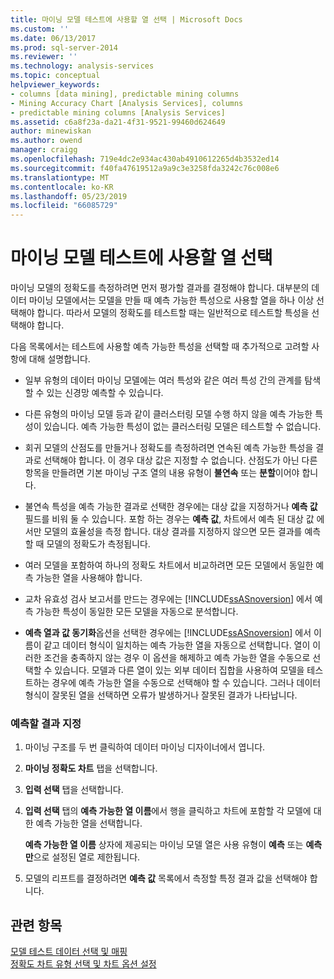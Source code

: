 ```yaml
---
title: 마이닝 모델 테스트에 사용할 열 선택 | Microsoft Docs
ms.custom: ''
ms.date: 06/13/2017
ms.prod: sql-server-2014
ms.reviewer: ''
ms.technology: analysis-services
ms.topic: conceptual
helpviewer_keywords:
- columns [data mining], predictable mining columns
- Mining Accuracy Chart [Analysis Services], columns
- predictable mining columns [Analysis Services]
ms.assetid: c6a8f23a-da21-4f31-9521-99460d624649
author: minewiskan
ms.author: owend
manager: craigg
ms.openlocfilehash: 719e4dc2e934ac430ab4910612265d4b3532ed14
ms.sourcegitcommit: f40fa47619512a9a9c3e3258fda3242c76c008e6
ms.translationtype: MT
ms.contentlocale: ko-KR
ms.lasthandoff: 05/23/2019
ms.locfileid: "66085729"
---
```

# <a name="choose-the-column-to-use-for-testing-a-mining-model"></a>마이닝 모델 테스트에 사용할 열 선택
  마이닝 모델의 정확도를 측정하려면 먼저 평가할 결과를 결정해야 합니다. 대부분의 데이터 마이닝 모델에서는 모델을 만들 때 예측 가능한 특성으로 사용할 열을 하나 이상 선택해야 합니다. 따라서 모델의 정확도를 테스트할 때는 일반적으로 테스트할 특성을 선택해야 합니다.  
  
 다음 목록에서는 테스트에 사용할 예측 가능한 특성을 선택할 때 추가적으로 고려할 사항에 대해 설명합니다.  
  
-   일부 유형의 데이터 마이닝 모델에는 여러 특성와 같은 여러 특성 간의 관계를 탐색할 수 있는 신경망 예측할 수 있습니다.  
  
-   다른 유형의 마이닝 모델 등과 같이 클러스터링 모델 수행 하지 않을 예측 가능한 특성이 있습니다. 예측 가능한 특성이 없는 클러스터링 모델은 테스트할 수 없습니다.  
  
-   회귀 모델의 산점도를 만들거나 정확도를 측정하려면 연속된 예측 가능한 특성을 결과로 선택해야 합니다. 이 경우 대상 값은 지정할 수 없습니다. 산점도가 아닌 다른 항목을 만들려면 기본 마이닝 구조 열의 내용 유형이 **불연속** 또는 **분할**이어야 합니다.  
  
-   불연속 특성을 예측 가능한 결과로 선택한 경우에는 대상 값을 지정하거나 **예측 값** 필드를 비워 둘 수 있습니다. 포함 하는 경우는 **예측 값**, 차트에서 예측 된 대상 값 에서만 모델의 효율성을 측정 합니다. 대상 결과를 지정하지 않으면 모든 결과를 예측할 때 모델의 정확도가 측정됩니다.  
  
-   여러 모델을 포함하여 하나의 정확도 차트에서 비교하려면 모든 모델에서 동일한 예측 가능한 열을 사용해야 합니다.  
  
-   교차 유효성 검사 보고서를 만드는 경우에는 [!INCLUDE[ssASnoversion](../../includes/ssasnoversion-md.md)] 에서 예측 가능한 특성이 동일한 모든 모델을 자동으로 분석합니다.  
  
-   **예측 열과 값 동기화**옵션을 선택한 경우에는 [!INCLUDE[ssASnoversion](../../includes/ssasnoversion-md.md)] 에서 이름이 같고 데이터 형식이 일치하는 예측 가능한 열을 자동으로 선택합니다. 열이 이러한 조건을 충족하지 않는 경우 이 옵션을 해제하고 예측 가능한 열을 수동으로 선택할 수 있습니다. 모델과 다른 열이 있는 외부 데이터 집합을 사용하여 모델을 테스트하는 경우에 예측 가능한 열을 수동으로 선택해야 할 수 있습니다. 그러나 데이터 형식이 잘못된 열을 선택하면 오류가 발생하거나 잘못된 결과가 나타납니다.  
  
### <a name="specify-the-outcome-to-predict"></a>예측할 결과 지정  
  
1.  마이닝 구조를 두 번 클릭하여 데이터 마이닝 디자이너에서 엽니다.  
  
2.  **마이닝 정확도 차트** 탭을 선택합니다.  
  
3.  **입력 선택** 탭을 선택합니다.  
  
4.  **입력 선택** 탭의 **예측 가능한 열 이름**에서 행을 클릭하고 차트에 포함할 각 모델에 대한 예측 가능한 열을 선택합니다.  
  
     **예측 가능한 열 이름** 상자에 제공되는 마이닝 모델 열은 사용 유형이 **예측** 또는 **예측만**으로 설정된 열로 제한됩니다.  
  
5.  모델의 리프트를 결정하려면 **예측 값** 목록에서 측정할 특정 결과 값을 선택해야 합니다.  
  
## <a name="see-also"></a>관련 항목  
 [모델 테스트 데이터 선택 및 매핑](choose-and-map-model-testing-data.md)   
 [정확도 차트 유형 선택 및 차트 옵션 설정](choose-an-accuracy-chart-type-and-set-chart-options.md)  
  
  
